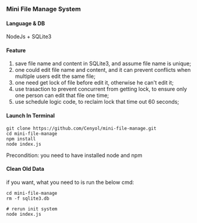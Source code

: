### Mini File Manage System

#### Language & DB
NodeJs + SQLite3

#### Feature
1. save file name and content in SQLite3, and assume file name is unique;
2. one could edit file name and content, and it can prevent conflicts when multiple users edit the same file;
3. one need get lock of file before edit it, otherwise he can't edit it;
4. use trasaction to prevent concurrent from getting lock, to ensure only one person can edit that file one time;
5. use schedule logic code, to reclaim lock that time out 60 seconds;


#### Launch In Terminal
```
git clone https://github.com/Cenyol/mini-file-manage.git
cd mini-file-manage
npm install
node index.js
```
Precondition: you need to have installed node and npm

#### Clean Old Data
if you want, what you need to is run the below cmd:
```
cd mini-file-manage
rm -f sqlite3.db

# rerun init system
node index.js
```